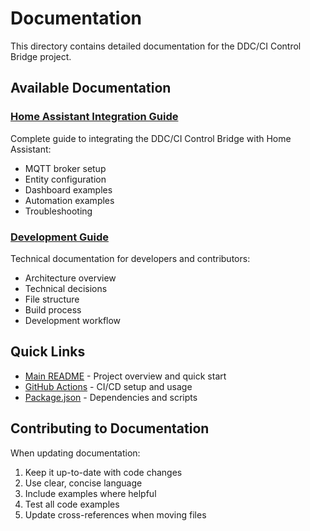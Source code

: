 # Documentation

This directory contains detailed documentation for the DDC/CI Control Bridge project.

## Available Documentation

### [Home Assistant Integration Guide](./README-HOMEASSISTANT.md)
Complete guide to integrating the DDC/CI Control Bridge with Home Assistant:
- MQTT broker setup
- Entity configuration
- Dashboard examples
- Automation examples
- Troubleshooting

### [Development Guide](./DEVELOPMENT.md)
Technical documentation for developers and contributors:
- Architecture overview
- Technical decisions
- File structure
- Build process
- Development workflow

## Quick Links

- [Main README](../README.md) - Project overview and quick start
- [GitHub Actions](../.github/README.md) - CI/CD setup and usage
- [Package.json](../package.json) - Dependencies and scripts

## Contributing to Documentation

When updating documentation:
1. Keep it up-to-date with code changes
2. Use clear, concise language
3. Include examples where helpful
4. Test all code examples
5. Update cross-references when moving files
